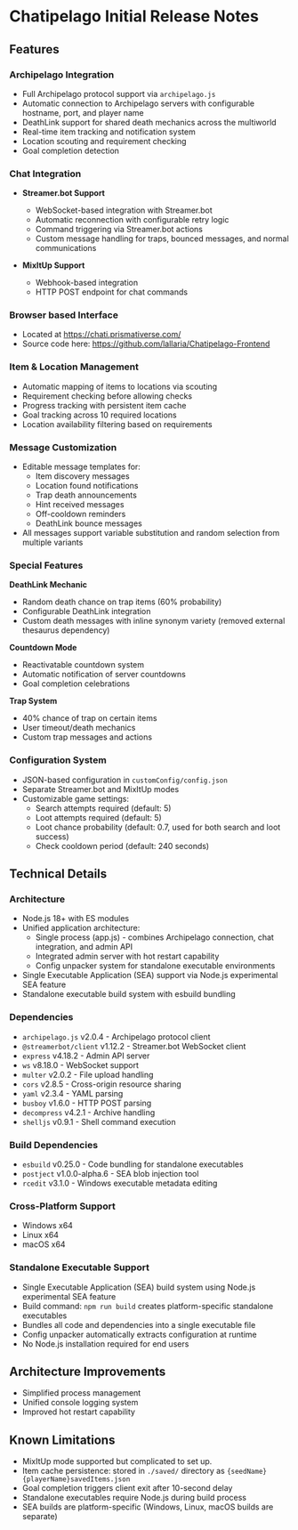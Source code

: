 # Chatipelago Initial Release Notes

## Features

### Archipelago Integration
- Full Archipelago protocol support via `archipelago.js`
- Automatic connection to Archipelago servers with configurable hostname, port, and player name
- DeathLink support for shared death mechanics across the multiworld
- Real-time item tracking and notification system
- Location scouting and requirement checking
- Goal completion detection

### Chat Integration
- **Streamer.bot Support**
  - WebSocket-based integration with Streamer.bot
  - Automatic reconnection with configurable retry logic
  - Command triggering via Streamer.bot actions
  - Custom message handling for traps, bounced messages, and normal communications

- **MixItUp Support**
  - Webhook-based integration
  - HTTP POST endpoint for chat commands

### Browser based Interface
- Located at https://chati.prismativerse.com/
- Source code here: https://github.com/lallaria/Chatipelago-Frontend

### Item & Location Management
- Automatic mapping of items to locations via scouting
- Requirement checking before allowing checks
- Progress tracking with persistent item cache
- Goal tracking across 10 required locations
- Location availability filtering based on requirements

### Message Customization
- Editable message templates for:
  - Item discovery messages
  - Location found notifications
  - Trap death announcements
  - Hint received messages
  - Off-cooldown reminders
  - DeathLink bounce messages
- All messages support variable substitution and random selection from multiple variants

### Special Features

**DeathLink Mechanic**
- Random death chance on trap items (60% probability)
- Configurable DeathLink integration
- Custom death messages with inline synonym variety (removed external thesaurus dependency)

**Countdown Mode**
- Reactivatable countdown system
- Automatic notification of server countdowns
- Goal completion celebrations

**Trap System**
- 40% chance of trap on certain items
- User timeout/death mechanics
- Custom trap messages and actions

### Configuration System
- JSON-based configuration in `customConfig/config.json`
- Separate Streamer.bot and MixItUp modes
- Customizable game settings:
  - Search attempts required (default: 5)
  - Loot attempts required (default: 5)
  - Loot chance probability (default: 0.7, used for both search and loot success)
  - Check cooldown period (default: 240 seconds)

## Technical Details

### Architecture
- Node.js 18+ with ES modules
- Unified application architecture:
  - Single process (app.js) - combines Archipelago connection, chat integration, and admin API
  - Integrated admin server with hot restart capability
  - Config unpacker system for standalone executable environments
- Single Executable Application (SEA) support via Node.js experimental SEA feature
- Standalone executable build system with esbuild bundling

### Dependencies
- `archipelago.js` v2.0.4 - Archipelago protocol client
- `@streamerbot/client` v1.12.2 - Streamer.bot WebSocket client
- `express` v4.18.2 - Admin API server
- `ws` v8.18.0 - WebSocket support
- `multer` v2.0.2 - File upload handling
- `cors` v2.8.5 - Cross-origin resource sharing
- `yaml` v2.3.4 - YAML parsing
- `busboy` v1.6.0 - HTTP POST parsing
- `decompress` v4.2.1 - Archive handling
- `shelljs` v0.9.1 - Shell command execution

### Build Dependencies
- `esbuild` v0.25.0 - Code bundling for standalone executables
- `postject` v1.0.0-alpha.6 - SEA blob injection tool
- `rcedit` v3.1.0 - Windows executable metadata editing

### Cross-Platform Support
- Windows x64
- Linux x64
- macOS x64

### Standalone Executable Support
- Single Executable Application (SEA) build system using Node.js experimental SEA feature
- Build command: `npm run build` creates platform-specific standalone executables
- Bundles all code and dependencies into a single executable file
- Config unpacker automatically extracts configuration at runtime
- No Node.js installation required for end users

## Architecture Improvements
- Simplified process management
- Unified console logging system
- Improved hot restart capability

## Known Limitations
- MixItUp mode supported but complicated to set up.
- Item cache persistence: stored in `./saved/` directory as `{seedName}{playerName}savedItems.json`
- Goal completion triggers client exit after 10-second delay
- Standalone executables require Node.js during build process
- SEA builds are platform-specific (Windows, Linux, macOS builds are separate)

